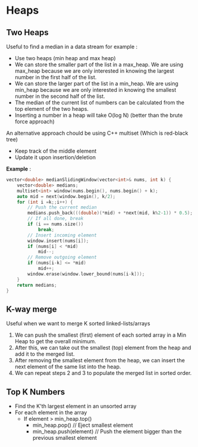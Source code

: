 # Heaps
## Two Heaps
Useful to find a median in a data stream for example :
- Use two heaps (min heap and max heap)
- We can store the smaller part of the list in a max_heap. We are using max_heap because we are only interested in knowing the largest number in the first half of the list.
- We can store the larger part of the list in a min_heap. We are using min_heap because we are only interested in knowing the smallest number in the second half of the list.
- The median of the current list of numbers can be calculated from the top element of the two heaps.
- Inserting a number in a heap will take O(log N) (better than the brute force approach)


An alternative approach chould be using C++ multiset (Which is red-black tree)
- Keep track of the middle element
- Update it upon insertion/deletion

**Example** :
```cpp
vector<double> medianSlidingWindow(vector<int>& nums, int k) {
    vector<double> medians;
    multiset<int> window(nums.begin(), nums.begin() + k);
    auto mid = next(window.begin(), k/2);
    for (int i =k;;i++) {
        // Push the current median
        medians.push_back(((double)(*mid) + *next(mid, k%2-1)) * 0.5); 
        // If all done, break
        if (i == nums.size())
            break;
        // Insert incoming element
        window.insert(nums[i]);
        if (nums[i] < *mid)
            mid--;
        // Remove outgoing element
        if (nums[i-k] <= *mid)
            mid++;
        window.erase(window.lower_bound(nums[i-k]));
    }
    return medians;
}
```

## K-way merge
Useful when we want to merge K sorted linked-lists/arrays
1. We can push the smallest (first) element of each sorted array in a Min Heap to get the overall minimum.
2. After this, we can take out the smallest (top) element from the heap and add it to the merged list.
3. After removing the smallest element from the heap, we can insert the next element of the same list into the heap.
4. We can repeat steps 2 and 3 to populate the merged list in sorted order.

## Top K Numbers
- Find the K'th largest element in an unsorted array
- For each element in the array
    - If element > min_heap.top()
        - min_heap.pop() // Eject smallest element
        - min_heap.push(element) // Push the element bigger than the previous smallest element